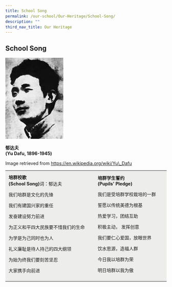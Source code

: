 ```yaml
---
title: School Song
permalink: /our-school/Our-Heritage/School-Song/
description: ""
third_nav_title: Our Heritage
---
```

School Song
---------------
![](/images/Yu%20Dafu.jpg)

**郁达夫  
(Yu Dafu, 1896-1945)**

Image retrieved from https://en.wikipedia.org/wiki/Yu\_Dafu

<table border="0" width="694" cellspacing="1" cellpadding="1" style="box-sizing: inherit; border-collapse: collapse; border-spacing: 0px; height: 445px;"><tbody style="box-sizing: inherit;"><tr style="box-sizing: inherit; background-color: rgb(237, 237, 235);"><td style="box-sizing: inherit; padding: 10px; width: 387.266px;"><strong style="box-sizing: inherit; font-weight: bold;">培群校歌<br style="box-sizing: inherit;">(School Song)</strong>词：郁达夫<p style="box-sizing: inherit; font-size: inherit;"></p><p style="box-sizing: inherit; font-size: inherit;">我们培群是文化的先锋</p><p style="box-sizing: inherit; font-size: inherit;">我们有建国兴家的重任</p><p style="box-sizing: inherit; font-size: inherit;">发奋建设努力前进</p><p style="box-sizing: inherit; font-size: inherit;">为正义和平四大民族要不惜我们的生命</p><p style="box-sizing: inherit; font-size: inherit;">为学是为己同时也为人</p><p style="box-sizing: inherit; font-size: inherit;">礼义廉耻是待人持己的四大纲领</p><p style="box-sizing: inherit; font-size: inherit;">为始为终我们要刻苦坚忍</p><p style="box-sizing: inherit; font-size: inherit;">大家携手向前进</p></td><td style="box-sizing: inherit; padding: 10px; width: 298.516px;"><strong style="box-sizing: inherit; font-weight: bold;">培群学生誓约<br style="box-sizing: inherit;"></strong><strong style="box-sizing: inherit; font-weight: bold;">(</strong><strong style="box-sizing: inherit; font-weight: bold;">Pupils’ Pledge)</strong>&nbsp;<p style="box-sizing: inherit; font-size: inherit;"></p><p style="box-sizing: inherit; font-size: inherit;">我们是受培群学校栽培的一群</p><p style="box-sizing: inherit; font-size: inherit;">誓愿以传统美德为根基</p><p style="box-sizing: inherit; font-size: inherit;">热爱学习，团结互助</p><p style="box-sizing: inherit; font-size: inherit;">积极主动， 发挥创意</p><p style="box-sizing: inherit; font-size: inherit;">我们要仁心爱国，放眼世界</p><p style="box-sizing: inherit; font-size: inherit;">饮水思源，造福人群</p><p style="box-sizing: inherit; font-size: inherit;">今日我以培群为荣</p><p style="box-sizing: inherit; font-size: inherit;">明日培群以我为傲</p></td></tr></tbody></table>